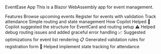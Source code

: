 EventEase App
This is a Blazor WebAssembly app for event management.

Features
Browse upcoming events
Register for events with validation
Track attendance
Simple routing and state management
How Copilot Helped
🧠 Copilot suggested the structure for EventCard and routing setup
⚠️ Helped debug routing issues and added graceful error handling
📈 Suggested optimizations for event list rendering
📋 Generated validation rules for registration form
🧩 Helped implement state tracking for attendance
